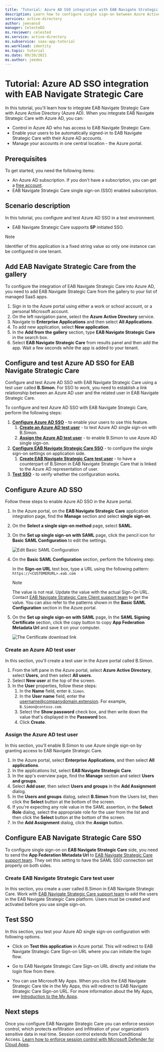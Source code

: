 ```yaml
---
title: 'Tutorial: Azure AD SSO integration with EAB Navigate Strategic Care'
description: Learn how to configure single sign-on between Azure Active Directory and EAB Navigate Strategic Care.
services: active-directory
author: jeevansd
manager: CelesteDG
ms.reviewer: celested
ms.service: active-directory
ms.subservice: saas-app-tutorial
ms.workload: identity
ms.topic: tutorial
ms.date: 09/20/2021
ms.author: jeedes
---
```


# Tutorial: Azure AD SSO integration with EAB Navigate Strategic Care

In this tutorial, you'll learn how to integrate EAB Navigate Strategic Care with Azure Active Directory (Azure AD). When you integrate EAB Navigate Strategic Care with Azure AD, you can:

* Control in Azure AD who has access to EAB Navigate Strategic Care.
* Enable your users to be automatically signed-in to EAB Navigate Strategic Care with their Azure AD accounts.
* Manage your accounts in one central location - the Azure portal.

## Prerequisites

To get started, you need the following items:

* An Azure AD subscription. If you don't have a subscription, you can get a [free account](https://azure.microsoft.com/free/).
* EAB Navigate Strategic Care single sign-on (SSO) enabled subscription.

## Scenario description

In this tutorial, you configure and test Azure AD SSO in a test environment.

* EAB Navigate Strategic Care supports **SP** initiated SSO.

> [!NOTE]
> Identifier of this application is a fixed string value so only one instance can be configured in one tenant.

## Add EAB Navigate Strategic Care from the gallery

To configure the integration of EAB Navigate Strategic Care into Azure AD, you need to add EAB Navigate Strategic Care from the gallery to your list of managed SaaS apps.

1. Sign in to the Azure portal using either a work or school account, or a personal Microsoft account.
1. On the left navigation pane, select the **Azure Active Directory** service.
1. Navigate to **Enterprise Applications** and then select **All Applications**.
1. To add new application, select **New application**.
1. In the **Add from the gallery** section, type **EAB Navigate Strategic Care** in the search box.
1. Select **EAB Navigate Strategic Care** from results panel and then add the app. Wait a few seconds while the app is added to your tenant.

## Configure and test Azure AD SSO for EAB Navigate Strategic Care

Configure and test Azure AD SSO with EAB Navigate Strategic Care using a test user called **B.Simon**. For SSO to work, you need to establish a link relationship between an Azure AD user and the related user in EAB Navigate Strategic Care.

To configure and test Azure AD SSO with EAB Navigate Strategic Care, perform the following steps:

1. **[Configure Azure AD SSO](#configure-azure-ad-sso)** - to enable your users to use this feature.
    1. **[Create an Azure AD test user](#create-an-azure-ad-test-user)** - to test Azure AD single sign-on with B.Simon.
    1. **[Assign the Azure AD test user](#assign-the-azure-ad-test-user)** - to enable B.Simon to use Azure AD single sign-on.
1. **[Configure EAB Navigate Strategic Care SSO](#configure-eab-navigate-strategic-care-sso)** - to configure the single sign-on settings on application side.
    1. **[Create EAB Navigate Strategic Care test user](#create-eab-navigate-strategic-care-test-user)** - to have a counterpart of B.Simon in EAB Navigate Strategic Care that is linked to the Azure AD representation of user.
1. **[Test SSO](#test-sso)** - to verify whether the configuration works.

## Configure Azure AD SSO

Follow these steps to enable Azure AD SSO in the Azure portal.

1. In the Azure portal, on the **EAB Navigate Strategic Care** application integration page, find the **Manage** section and select **single sign-on**.
1. On the **Select a single sign-on method** page, select **SAML**.
1. On the **Set up single sign-on with SAML** page, click the pencil icon for **Basic SAML Configuration** to edit the settings.

   ![Edit Basic SAML Configuration](common/edit-urls.png)

1. On the **Basic SAML Configuration** section, perform the following step:

    In the **Sign-on URL** text box, type a URL using the following pattern:
    `https://<CUSTOMERURL>.eab.com`

	> [!NOTE]
	> The value is not real. Update the value with the actual Sign-On URL. Contact [EAB Navigate Strategic Care Client support team](mailto:tech@gradesfirst.com) to get the value. You can also refer to the patterns shown in the **Basic SAML Configuration** section in the Azure portal.

1. On the **Set up single sign-on with SAML** page, In the **SAML Signing Certificate** section, click the copy button to copy **App Federation Metadata Url** and save it on your computer.

	![The Certificate download link](common/copy-metadataurl.png)

### Create an Azure AD test user

In this section, you'll create a test user in the Azure portal called B.Simon.

1. From the left pane in the Azure portal, select **Azure Active Directory**, select **Users**, and then select **All users**.
1. Select **New user** at the top of the screen.
1. In the **User** properties, follow these steps:
   1. In the **Name** field, enter `B.Simon`.  
   1. In the **User name** field, enter the username@companydomain.extension. For example, `B.Simon@contoso.com`.
   1. Select the **Show password** check box, and then write down the value that's displayed in the **Password** box.
   1. Click **Create**.

### Assign the Azure AD test user

In this section, you'll enable B.Simon to use Azure single sign-on by granting access to EAB Navigate Strategic Care.

1. In the Azure portal, select **Enterprise Applications**, and then select **All applications**.
1. In the applications list, select **EAB Navigate Strategic Care**.
1. In the app's overview page, find the **Manage** section and select **Users and groups**.
1. Select **Add user**, then select **Users and groups** in the **Add Assignment** dialog.
1. In the **Users and groups** dialog, select **B.Simon** from the Users list, then click the **Select** button at the bottom of the screen.
1. If you're expecting any role value in the SAML assertion, in the **Select Role** dialog, select the appropriate role for the user from the list and then click the **Select** button at the bottom of the screen.
1. In the **Add Assignment** dialog, click the **Assign** button.

## Configure EAB Navigate Strategic Care SSO

To configure single sign-on on **EAB Navigate Strategic Care** side, you need to send the **App Federation Metadata Url** to [EAB Navigate Strategic Care support team](mailto:tech@gradesfirst.com). They set this setting to have the SAML SSO connection set properly on both sides.

### Create EAB Navigate Strategic Care test user

In this section, you create a user called B.Simon in EAB Navigate Strategic Care. Work with [EAB Navigate Strategic Care support team](mailto:tech@gradesfirst.com) to add the users in the EAB Navigate Strategic Care platform. Users must be created and activated before you use single sign-on.

## Test SSO 

In this section, you test your Azure AD single sign-on configuration with following options. 

* Click on **Test this application** in Azure portal. This will redirect to EAB Navigate Strategic Care Sign-on URL where you can initiate the login flow. 

* Go to EAB Navigate Strategic Care Sign-on URL directly and initiate the login flow from there.

* You can use Microsoft My Apps. When you click the EAB Navigate Strategic Care tile in the My Apps, this will redirect to EAB Navigate Strategic Care Sign-on URL. For more information about the My Apps, see [Introduction to the My Apps](../user-help/my-apps-portal-end-user-access.md).

## Next steps

Once you configure EAB Navigate Strategic Care you can enforce session control, which protects exfiltration and infiltration of your organization’s sensitive data in real time. Session control extends from Conditional Access. [Learn how to enforce session control with Microsoft Defender for Cloud Apps](/cloud-app-security/proxy-deployment-aad).
